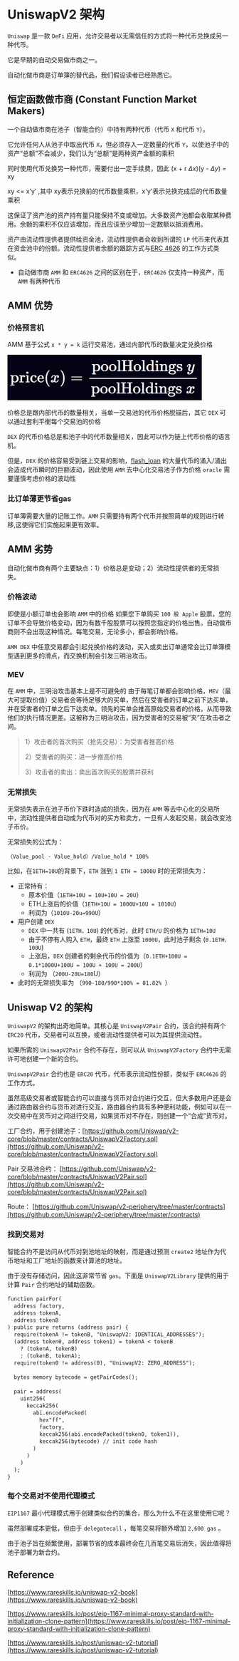# UniswapV2 架构
`Uniswap` 是一款 `DeFi` 应用，允许交易者以无需信任的方式将一种代币兑换成另一种代币。

它是早期的自动交易做市商之一。

自动化做市商是订单簿的替代品，我们假设读者已经熟悉它。

## 恒定函数做市商 (Constant Function Market Makers)
一个自动做市商在池子（智能合约）中持有两种代币（代币 `X` 和代币 `Y`）。

它允许任何人从池子中取出代币 `X`，但必须存入一定数量的代币 `Y`，以使池子中的资产“总额”不会减少，我们认为“总额”是两种资产金额的乘积

同时使用代币兑换另一种代币，需要付出一定手续费，因此 (x + r $\Delta x$)(y - $\Delta y$)  = xy

xy <= x’y’ ,其中 xy表示兑换前的代币数量乘积，x'y'表示兑换完成后的代币数量乘积

这保证了资产池的资产持有量只能保持不变或增加。大多数资产池都会收取某种费用。余额的乘积不仅应该增加，而且应该至少增加一定数额以抵消费用。

资产由流动性提供者提供给资金池，流动性提供者会收到所谓的 `LP` 代币来代表其在资金池中的份额。流动性提供者余额的跟踪方式与[ERC 4626](../background/TokenVaults.md) 的工作方式类似。
- 自动做市商 `AMM` 和 `ERC4626` 之间的区别在于，`ERC4626` 仅支持一种资产，而 `AMM` 有两种代币

## AMM 优势
### 价格预言机
AMM 基于公式 `x * y = k` 运行交易池，通过内部代币的数量决定兑换价格

![](images/token_price1.png)

价格总是跟内部代币的数量相关，当单一交易池的代币价格脱锚后，其它 `DEX` 可以通过套利平衡每个交易池的价格

`DEX` 的代币价格总是和池子中的代币数量相关，因此可以作为链上代币价格的语言机。

但是，`DEX` 的价格容易受到链上交易的影响，[flash_loan](../background/Flashloan.md) 的大量代币的涌入/涌出 会造成代币瞬时的巨额波动，因此使用 `AMM` 去中心化交易池子作为价格 `oracle` 需要谨慎考虑价格的波动性

### 比订单薄更节省gas
订单簿需要大量的记账工作。`AMM` 只需要持有两个代币并按照简单的规则进行转移,这使得它们实施起来更有效率。

## AMM 劣势
自动化做市商有两个主要缺点：1）价格总是变动；2）流动性提供者的无常损失。
### 价格波动
即使是小额订单也会影响 `AMM` 中的价格
如果您下单购买 `100 股 Apple` 股票，您的订单不会导致价格变动，因为有数千股股票可以按照您指定的价格出售。自动做市商则不会出现这种情况。每笔交易，无论多小，都会影响价格。

`AMM DEX` 中任意交易都会引起兑换价格的波动，买入或卖出订单通常会比订单簿模型遇到更多的滑点，而交换机制会引发三明治攻击。

### MEV 
在 `AMM` 中，三明治攻击基本上是不可避免的
由于每笔订单都会影响价格，`MEV`（最大可提取价值）交易者会等待足够大的买单，然后在受害者的订单之前下达买单，并在受害者的订单之后下达卖单。领先的买单会推高原始交易者的价格，从而导致他们的执行情况更差。这被称为三明治攻击，因为受害者的交易被“夹”在攻击者之间。

> 1）攻击者的首次购买（抢先交易）：为受害者推高价格 
> 
> 2）受害者的购买：进一步推高价格
> 
> 3）攻击者的卖出：卖出首次购买的股票并获利

### 无常损失
无常损失表示在池子币价下跌时造成的损失，因为在 `AMM` 等去中心化的交易所中，流动性提供者自动成为代币对的买方和卖方，一旦有人发起交易，就会改变池子币价。

无常损失的公式为：

`（Value_pool - Value_hold）/Value_hold * 100%`

比如，在` 1ETH=10U `的背景下，`ETH` 涨到 `1 ETH = 1000U` 时的无常损失为：
- 正常持有：
  - 原本价值（`1ETH+10U = 10U+10U = 20U`）
  - ETH上涨后的价值（`1ETH+10U = 1000U+10U = 1010U`）
  - 利润为（`1010U-20u=990U`）
- 用户创建 `DEX`
  - `DEX` 中一共有 (`1ETH，10U`) 的代币对，此时 `ETH/U` 的价格为 `1ETH=10U`
  - 由于不停有人购入 `ETH`，最终 `ETH` 上涨至 `1000U`，此时池子剩余 (`0.1ETH，100U`)
  - 上涨后，`DEX` 创建者的剩余代币的价值为（`0.1ETH+100U = 0.1*1000U+100U = 100U + 100U = 200U`）
  - 利润为 （`200U-20U=180`U）
- 此时的无常损失率为 （`990-180/990*100% = 81.82% `）

## Uniswap V2 的架构
`UniswapV2` 的架构出奇地简单。其核心是 `UniswapV2Pair` 合约，该合约持有两个 `ERC20` 代币，交易者可以互换，或者流动性提供者可以为其提供流动性。

如果所需的 `UniswapV2Pair` 合约不存在，则可以从 `UniswapV2Factory` 合约中无需许可地创建一个新的合约。

`UniswapV2Pair` 合约也是 `ERC20` 代币，代币表示流动性份额，类似于 `ERC4626` 的工作方式。

虽然高级交易者或智能合约可以直接与货币对合约进行交互，但大多数用户还是会通过路由器合约与货币对进行交互，路由器合约具有多种便利功能，例如可以在一次交易中在货币对之间进行交易，如果货币对不存在，则创建一个“合成”货币对。

工厂合约，用于创建池子：[https://github.com/Uniswap/v2-core/blob/master/contracts/UniswapV2Factory.sol](https://github.com/Uniswap/v2-core/blob/master/contracts/UniswapV2Factory.sol)

Pair 交易池合约： [https://github.com/Uniswap/v2-core/blob/master/contracts/UniswapV2Pair.sol](https://github.com/Uniswap/v2-core/blob/master/contracts/UniswapV2Pair.sol)

Route： [https://github.com/Uniswap/v2-periphery/tree/master/contracts](https://github.com/Uniswap/v2-periphery/tree/master/contracts)

### 找到交易对
智能合约不是访问从代币对到池地址的映射，而是通过预测 `create2` 地址作为代币地址和工厂地址的函数来计算池的地址。

由于没有存储访问，因此这非常节省 `gas`。下面是 `UniswapV2Library` 提供的用于计算 `Pair` 合约地址的辅助函数。

```solidity
function pairFor(
  address factory,
  address tokenA,
  address tokenB
) public pure returns (address pair) {
  require(tokenA != tokenB, "UniswapV2: IDENTICAL_ADDRESSES");
  (address token0, address token1) = tokenA < tokenB
    ? (tokenA, tokenB)
    : (tokenB, tokenA);
  require(token0 != address(0), "UniswapV2: ZERO_ADDRESS");

  bytes memory bytecode = getPairCodes();

  pair = address(
    uint256(
      keccak256(
        abi.encodePacked(
          hex"ff",
          factory,
          keccak256(abi.encodePacked(token0, token1)),
          keccak256(bytecode) // init code hash
        )
      )
    )
  );
}
```

### 每个交易对不使用代理模式
`EIP1167` 最小代理模式用于创建类似合约的集合，那么为什么不在这里使用它呢？

虽然部署成本更低，但由于 `delegatecall` ，每笔交易将额外增加 `2,600 gas` 。

由于池子旨在频繁使用，部署节省的成本最终会在几百笔交易后消失，因此值得将池子部署为新合约。

## Reference
[https://www.rareskills.io/uniswap-v2-book](https://www.rareskills.io/uniswap-v2-book)

[https://www.rareskills.io/post/eip-1167-minimal-proxy-standard-with-initialization-clone-pattern](https://www.rareskills.io/post/eip-1167-minimal-proxy-standard-with-initialization-clone-pattern)

[https://www.rareskills.io/post/uniswap-v2-tutorial](https://www.rareskills.io/post/uniswap-v2-tutorial)